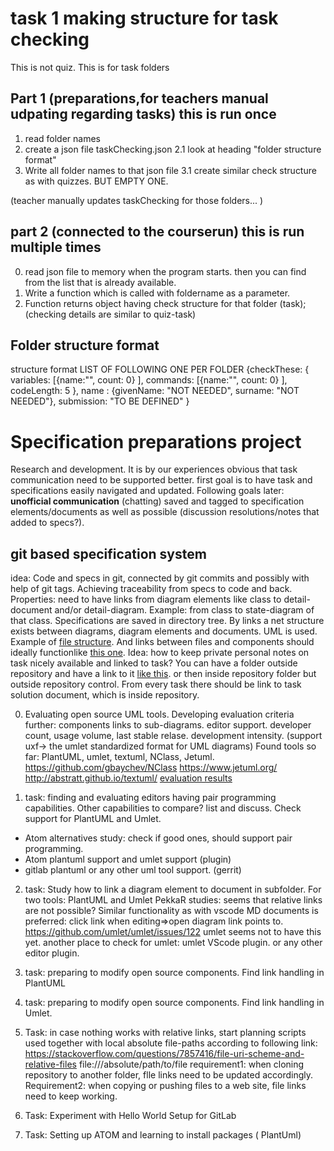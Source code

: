 # task 1 making structure for task checking 
This is not quiz. This is for task folders
## Part 1 (preparations,for teachers manual udpating regarding tasks) this is run once
1. read folder names
2. create a json file taskChecking.json
    2.1 look at heading "folder structure format"
3. Write all folder names to that json file 
    3.1 create similar check structure as with quizzes. BUT EMPTY ONE. 

(teacher manually updates taskChecking for those folders... )

## part 2 (connected to the courserun) this is run multiple times
0. read json file to memory when the program starts. then you can find from the list that is already available. 
1. Write a function which is called with foldername as a parameter. 
2. Function returns object having check structure for that folder (task);
    (checking details are similar to quiz-task)


## Folder structure format
structure format LIST OF FOLLOWING ONE PER FOLDER
{checkThese: { 
  variables: [{name:"", count: 0} ],
  commands:  [{name:"", count: 0} ],
  codeLength: 5
  },
  name : {givenName: "NOT NEEDED", surname: "NOT NEEDED"},
  submission: "TO BE DEFINED"
}

# Specification preparations project
Research and development. It is by our experiences obvious that task communication need to be supported better. first goal is to have task and specifications easily navigated and updated. Following goals later: **unofficial communication** (chatting) saved and tagged to specification elements/documents as well as possible (discussion resolutions/notes that added to specs?). 
## git based specification system
idea: Code and specs in git, connected by git commits and possibly with help of git tags. Achieving traceability from specs to code and back. 
Properties: need to have links from diagram elements like class to detail-document and/or detail-diagram. Example: from class to state-diagram of that class. 
Specifications are saved in directory tree.  By links a net structure exists between diagrams, diagram elements and documents. UML is used. Example of [file structure](./spesificationFileStruct.uxf). And links between files and components should ideally functionlike [this one](spesificationFileStruct.uxf). 
Idea: how to keep private personal notes on task nicely available and linked to task? You can have a folder outside repository and have a link to it [like this](../../personalNotes/specSystemNotes.md). or then inside repository folder but outside repository control. From every task there should be link to task solution document, which is inside repository. 

0. Evaluating open source UML tools. Developing evaluation criteria further: components links to sub-diagrams. editor support. developer count, usage volume, last stable relase. development intensity. (support uxf-> the umlet standardized format for UML diagrams) 
Found tools so far: PlantUML, umlet, textuml, NClass, Jetuml. https://github.com/gbaychev/NClass https://www.jetuml.org/  http://abstratt.github.io/textuml/
[evaluation results](./taskResultDocs/UMLToolEvaluation.md)

1. task: finding and evaluating editors having pair programming capabilities. Other capabilities to compare? list and discuss. 
Check support for PlantUML and Umlet. 
* Atom alternatives study: check if good ones, should support pair programming. 
* Atom plantuml support and umlet support (plugin)
* gitlab plantuml or any other uml tool support. (gerrit)

2. task: Study how to link a diagram element to document in subfolder. For two tools: PlantUML and Umlet
PekkaR studies: seems that relative links are not possible? Similar functionality as with vscode MD documents is preferred: click link when editing=>open diagram link points to.
https://github.com/umlet/umlet/issues/122 umlet seems not to have this yet. 
another place to check for umlet: umlet VScode plugin. or any other editor plugin.  

3. task: preparing to modify open source components. Find link handling in PlantUML 

4. task: preparing to modify open source components. Find link handling in Umlet. 

5. Task: in case nothing works with relative links, start planning scripts used together with local absolute file-paths according to following link: https://stackoverflow.com/questions/7857416/file-uri-scheme-and-relative-files
file:///absolute/path/to/file
requirement1: when cloning repository to another folder, flle links need to be updated accordingly.  
Requirement2: when copying or pushing files to a web site, file links need to keep working.

6. Task: Experiment with Hello World Setup for GitLab
7. Task: Setting up ATOM and learning to install packages ( PlantUml)

